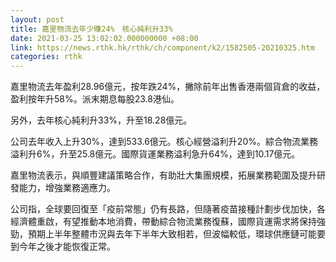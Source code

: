 ```yaml
---
layout: post
title: 嘉里物流去年少賺24%　核心純利升33%
date: 2021-03-25 13:02:02.000000000 +08:00
link: https://news.rthk.hk/rthk/ch/component/k2/1582505-20210325.htm
categories: rthk
---
```


嘉里物流去年盈利28.96億元，按年跌24%，撇除前年出售香港兩個貨倉的收益，盈利按年升58%。派末期息每股23.8港仙。

另外，去年核心純利升33%，升至18.28億元。

公司去年收入上升30%，達到533.6億元。核心經營溢利升20%。綜合物流業務溢利升6%，升至25.8億元。國際貨運業務溢利急升64%，達到10.17億元。

嘉里物流表示，與順豐建議策略合作，有助壯大集團規模，拓展業務範圍及提升研發能力，增強業務適應力。

公司指，全球要回復至「疫前常態」仍有長路，但隨著疫苗接種計劃步伐加快，各經濟體重啟，有望推動本地消費，帶動綜合物流業務復蘇，國際貨運需求將保持強勁，預期上半年整體市況與去年下半年大致相若，但波幅較低，環球供應鏈可能要到今年之後才能恢復正常。
